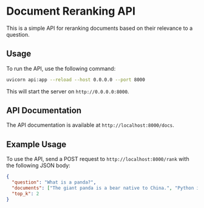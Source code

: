 # Document Reranking API

This is a simple API for reranking documents based on their relevance to a question.

## Usage

To run the API, use the following command:

```bash
uvicorn api:app --reload --host 0.0.0.0 --port 8000
```

This will start the server on `http://0.0.0.0:8000`.

## API Documentation

The API documentation is available at `http://localhost:8000/docs`.

## Example Usage

To use the API, send a POST request to `http://localhost:8000/rank` with the following JSON body:

```json
{
  "question": "What is a panda?",
  "documents": ["The giant panda is a bear native to China.", "Python is a programming language.", "Pandas eat bamboo as their main food source."],
  "top_k": 2
}
```
